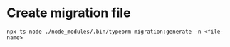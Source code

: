 # Create migration file

```
npx ts-node ./node_modules/.bin/typeorm migration:generate -n <file-name>
```
